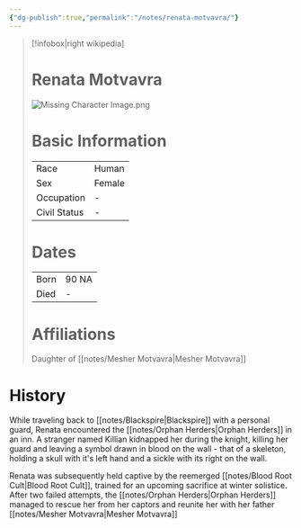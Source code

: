 ```yaml
---
{"dg-publish":true,"permalink":"/notes/renata-motvavra/"}
---
```


> [!infobox|right wikipedia]
> # Renata Motvavra
> ![Missing Character Image.png](/img/user/images/Missing%20Character%20Image.png)
># Basic Information
> |  |   |
> | ---- | --- |
> | Race | Human |
> | Sex | Female |
> | Occupation | - |
> | Civil Status | - |
> # Dates
>  |  |   |
> | ---- | --- |
> | Born | 90 NA |
> | Died | - |
> # Affiliations
> Daughter of [[notes/Mesher Motvavra\|Mesher Motvavra]]

# History
While traveling back to [[notes/Blackspire\|Blackspire]] with a personal guard, Renata encountered the [[notes/Orphan Herders\|Orphan Herders]] in an inn. A stranger named Killian kidnapped her during the knight, killing her guard and leaving a symbol drawn in blood on the wall - that of a skeleton, holding a skull with it's left hand and a sickle with its right on the wall.

Renata was subsequently held captive by the reemerged [[notes/Blood Root Cult\|Blood Root Cult]], trained for an upcoming sacrifice at winter solistice. After two failed attempts, the [[notes/Orphan Herders\|Orphan Herders]] managed to rescue her from her captors and reunite her with her father [[notes/Mesher Motvavra\|Mesher Motvavra]]